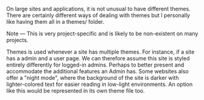 On large sites and applications, it is not unusual to have different themes. There are certainly different ways of dealing with themes but I personally like having them all in a themes/ folder.

Note — This is very project-specific and is likely to be non-existent on many projects.

Themes is used whenever a site has multiple themes. For instance, if a site has a admin and a user page. We can therefore assume this site is styled entirely differently for logged-in admins. Perhaps to better present and accommodate the additional features an Admin has. Some websites also offer a "night mode", where the background of the site is darker with lighter-colored text for easier reading in low-light environments. An option like this would be represented in its own theme file too.